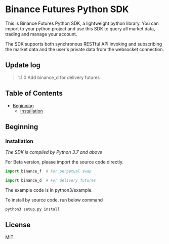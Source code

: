 # Binance Futures Python SDK

This is Binance Futures Python SDK, a lightweight python library. You can import to your python project and use this SDK to query all market data, trading and manage your account.

The SDK supports both synchronous RESTful API invoking and subscribing the market data and the user's private data from the websocket connection.

## Update log
>1.1.0
>Add binance_d for delivery futures

## Table of Contents

- [Beginning](#Beginning)
  - [Installation](#Installation)

## Beginning

### Installation

*The SDK is compiled by Python 3.7 and above*

For Beta version, please import the source code directly.

```Python
import binance_f  # For perpetual swap
```

```Python
import binance_d  # For delivery futures
```

The example code is in python3/example.


To install by source code, run below command

```python
python3 setup.py install
```

## License
MIT

